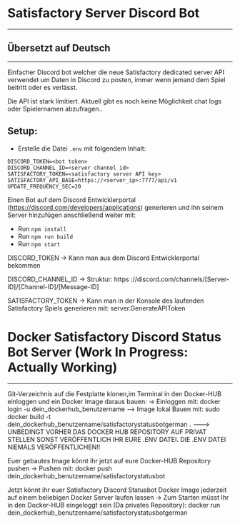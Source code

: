 # Satisfactory Server Discord Bot

----------------------------------------
## Übersetzt auf Deutsch ##
----------------------------------------

Einfacher Discord bot welcher die neue Satisfactory dedicated server API verwendet um Daten in Discord zu posten, immer wenn jemand dem Spiel beitritt oder es verlässt.

Die API ist stark limitiert. Aktuell gibt es noch keine Möglichkeit chat logs oder Spielernamen abzufragen..

## Setup:

- Erstelle die Datei `.env` mit folgendem Inhalt:

```dotenv
DISCORD_TOKEN=<bot token>
DISCORD_CHANNEL_ID=<server channel id>
SATISFACTORY_TOKEN=<satisfactory server API key>
SATISFACTORY_API_BASE=https://<server_ip>:7777/api/v1
UPDATE_FREQUENCY_SEC=20
```

Einen Bot auf dem Discord Entwicklerportal (https://discord.com/developers/applications) generieren und ihn seinem Server hinzufügen anschließend weiter mit:

- Run `npm install`
- Run `npm run build`
- Run `npm start`

DISCORD_TOKEN
-> Kann man aus dem Discord Entwicklerportal bekommen

DISCORD_CHANNEL_ID
-> Struktur: https ://discord.com/channels/[Server-ID]/[Channel-ID]/[Message-ID] 

SATISFACTORY_TOKEN
-> Kann man in der Konsole des laufenden Satisfactory Spiels generieren mit:
server.GenerateAPIToken

# Docker Satisfactory Discord Status Bot Server (Work In Progress: Actually Working)
---------------------------------------

Git-Verzeichnis auf die Festplatte klonen,im Terminal in den Docker-HUB einloggen und ein Docker Image daraus bauen:
-> Einloggen mit: docker login -u dein_dockerhub_benutzername
--> Image lokal Bauen mit: sudo docker build -t dein_dockerhub_benutzername/satisfactorystatusbotgerman .
---> UNBEDINGT VORHER DAS DOCKER HUB REPOSITORY AUF PRIVAT STELLEN SONST VERÖFFENTLICH IHR EURE .ENV DATEI. DIE .ENV DATEI NIEMALS VERÖFFENTLICHEN!!

Euer gebautes Image könnt ihr jetzt auf eure Docker-HUB Repository pushen
-> Pushen mit: docker push dein_dockerhub_benutzername/satisfactorystatusbot

Jetzt könnt ihr euer Satisfactory Discord Statusbot Docker Image jederzeit auf einem beliebigen Docker Server laufen lassen
-> Zum Starten müsst Ihr in den Docker-HUB eingeloggt sein (Da privates Repository): docker run dein_dockerhub_benutzername/satisfactorystatusbotgerman

